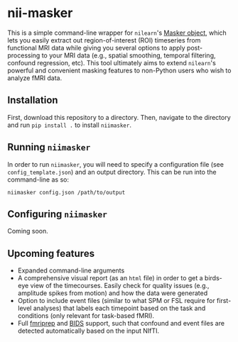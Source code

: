 # nii-masker

This is a simple command-line wrapper for `nilearn`'s [Masker object](https://nilearn.github.io/manipulating_images/masker_objects.html), which lets you easily extract out region-of-interest (ROI) timeseries from functional MRI data while giving you several options to apply post-processing to your MRI data (e.g., spatial smoothing, temporal filtering, confound regression, etc). This tool ultimately aims to extend `nilearn`'s powerful and convenient masking features to non-Python users who wish to analyze fMRI data.

## Installation

First, download this repository to a directory. Then, navigate to the directory and run `pip install .` to install `niimasker`.

## Running `niimasker`

In order to run `niimasker`, you will need to specify a configuration file (see `config_template.json`) and an output directory. This can be run into the command-line as so:

`niimasker config.json /path/to/output `

## Configuring `niimasker`

Coming soon.

## Upcoming features

- Expanded command-line arguments
- A comprehensive visual report (as an `html` file) in order to get a birds-eye view of the timecourses. Easily check for quality issues (e.g., amplitude spikes from motion) and how the data were generated
- Option to include event files (similar to what SPM or FSL require for first-level analyses) that labels each timepoint based on the task and conditions (only relevant for task-based fMRI).
- Full [fmriprep](https://fmriprep.readthedocs.io/en/stable/) and [BIDS](http://bids.neuroimaging.io/) support, such that confound and event files are detected automatically based on the input NIfTI.
